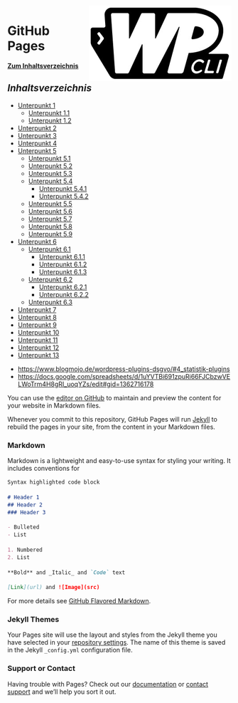 <img src="https://raw.githubusercontent.com/PageSpeedPlus/easyengine/master/docs/assets/img/WP-CLI-logo-landscape-black-white.png" align="right">

# GitHub Pages

**[Zum Inhaltsverzeichnis](https://wiki.page-speed.ninja/)**

## _Inhaltsverzeichnis_

  * [Unterpunkt 1](#unterpunkt-1)
    * [Unterpunkt 1.1](#idea)
    * [Unterpunkt 1.2](#features)
  * [Unterpunkt 2](#installation)
  * [Unterpunkt 3](#uninstallation)
  * [Unterpunkt 4](#available-plugins)
  * [Unterpunkt 5](#usage)
    * [Unterpunkt 5.1](#check-available-plugins)
    * [Unterpunkt 5.2](#check-available-versions-for-each-plugin)
    * [Unterpunkt 5.3](#create-an-environment)
    * [Unterpunkt 5.4](#activatedeactivate-environment)
      * [Unterpunkt 5.4.1](#activating-in-a-new-shell)
      * [Unterpunkt 5.4.2](#activating-in-the-same-shell)
    * [Unterpunkt 5.5](#get-list-of-environments)
    * [Unterpunkt 5.6](#get-current-activated-environment)
    * [Unterpunkt 5.7](#do-something-in-environment-without-enabling-it)
    * [Unterpunkt 5.8](#get-help)
    * [Unterpunkt 5.9](#get-help-for-a-command)
  * [Unterpunkt 6](#how-to-add-a-plugin)
    * [Unterpunkt 6.1](#mandatory-elements)
      * [Unterpunkt 6.1.1](#plug_list_versions)
      * [Unterpunkt 6.1.2](#plug_url_for_download)
      * [Unterpunkt 6.1.3](#plug_build)
    * [Unterpunkt 6.2](#optional-elements)
      * [Unterpunkt 6.2.1](#variables)
      * [Unterpunkt 6.2.2](#functions)
    * [Unterpunkt 6.3](#examples)
  * [Unterpunkt 7](#example-of-the-usage)
  * [Unterpunkt 8](#dependencies)
  * [Unterpunkt 9](#supported-os)
  * [Unterpunkt 10](#tests)
  * [Unterpunkt 11](#version-history)
  * [Unterpunkt 12](#license)
  * [Unterpunkt 13](#readme-in-another-language)
- https://www.blogmojo.de/wordpress-plugins-dsgvo/#4_statistik-plugins
- https://docs.google.com/spreadsheets/d/1uYVTBi691zpuRi66FJCbzwVELWoTrm4H8gRI_uoqYZs/edit#gid=1362716178

You can use the [editor on GitHub](https://github.com/PageSpeedPlus/wiki/edit/master/README.md) to maintain and preview the content for your website in Markdown files.

Whenever you commit to this repository, GitHub Pages will run [Jekyll](https://jekyllrb.com/) to rebuild the pages in your site, from the content in your Markdown files.

### Markdown

Markdown is a lightweight and easy-to-use syntax for styling your writing. It includes conventions for

```markdown
Syntax highlighted code block

# Header 1
## Header 2
### Header 3

- Bulleted
- List

1. Numbered
2. List

**Bold** and _Italic_ and `Code` text

[Link](url) and ![Image](src)
```

For more details see [GitHub Flavored Markdown](https://guides.github.com/features/mastering-markdown/).

### Jekyll Themes

Your Pages site will use the layout and styles from the Jekyll theme you have selected in your [repository settings](https://github.com/PageSpeedPlus/wiki/settings). The name of this theme is saved in the Jekyll `_config.yml` configuration file.

### Support or Contact

Having trouble with Pages? Check out our [documentation](https://help.github.com/categories/github-pages-basics/) or [contact support](https://github.com/contact) and we’ll help you sort it out.
